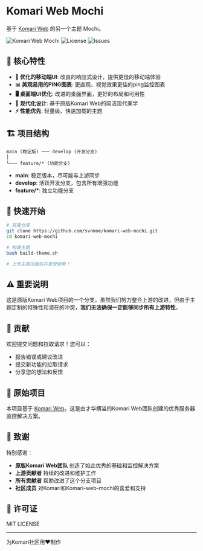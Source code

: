 # Komari Web Mochi

基于 [Komari Web](https://github.com/komari-monitor/komari-web) 的另一个主题 Mochi。

![Komari Web Mochi](https://img.shields.io/badge/Komari-Mochi-pink?style=flat-square)
![License](https://img.shields.io/github/license/svnmoe/komari-web-mochi?style=flat-square)
![Issues](https://img.shields.io/github/issues/svnmoe/komari-web-mochi?style=flat-square)

## 🌟 核心特性

- **📱 优化的移动端UI**: 改良的响应式设计，提供更佳的移动端体验
- **📊 美观易用的PING图表**: 更直观、视觉效果更佳的ping监控图表
- **🖥️ 桌面端UI优化**: 改进的桌面界面，更好的布局和可用性
- **🎨 现代化设计**: 基于原版Komari Web的简洁现代美学
- **⚡ 性能优先**: 轻量级、快速加载的主题

## 🏗️ 项目结构

```
main (稳定版) ─── develop (开发分支)
│
└─── feature/* (功能分支)
```

- **main**: 稳定版本，尽可能与上游同步
- **develop**: 活跃开发分支，包含所有增强功能
- **feature/\***: 独立功能分支

## 🚀 快速开始

```bash
# 克隆仓库
git clone https://github.com/svnmoe/komari-web-mochi.git
cd komari-web-mochi

# 构建主题
bash build-theme.sh

# 上传主题压缩包并享受使用！
```

## ⚠️ 重要说明

这是原版Komari Web项目的一个分支。虽然我们努力整合上游的改进，但由于主题定制的特殊性和潜在的冲突，**我们无法确保一定能够同步所有上游特性**。

## 🤝 贡献

欢迎提交问题和拉取请求！您可以：
- 报告错误或建议改进
- 提交新功能的拉取请求
- 分享您的想法和反馈

## 📝 原始项目

本项目基于 [Komari Web](https://github.com/komari-monitor/komari-web)，这是由才华横溢的Komari Web团队创建的优秀服务器监控解决方案。

## 🙏 致谢

特别感谢：
- **原版Komari Web团队** 创造了如此优秀的基础和监控解决方案
- **上游贡献者** 持续的改进和维护工作
- **所有贡献者** 帮助改进了这个分支项目
- **社区成员** 对Komari和Komari-web-mochi的喜爱和支持

## 📄 许可证

MIT LICENSE

---

为Komari社区用❤️制作